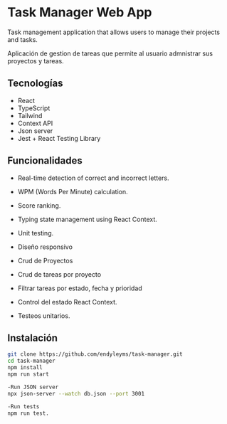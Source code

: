 # Task Manager Web App

Task management application that allows users to manage their projects and tasks.

Aplicación de gestion de tareas que permite al usuario admnistrar sus proyectos y tareas.

##  Tecnologías

- React
- TypeScript
- Tailwind
- Context API
- Json server
- Jest + React Testing Library

## Funcionalidades

- Real-time detection of correct and incorrect letters.  
- WPM (Words Per Minute) calculation.  
- Score ranking.  
- Typing state management using React Context.  
- Unit testing.

- Diseño responsivo
- Crud de Proyectos
- Crud de tareas por proyecto
- Filtrar tareas por estado, fecha y prioridad
- Control del estado React Context.
- Testeos unitarios.

## Instalación

```bash
git clone https://github.com/endyleyms/task-manager.git
cd task-manager
npm install
npm run start

-Run JSON server
npx json-server --watch db.json --port 3001

-Run tests
npm run test.
